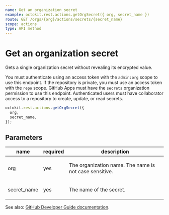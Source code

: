 ```yaml
---
name: Get an organization secret
example: octokit.rest.actions.getOrgSecret({ org, secret_name })
route: GET /orgs/{org}/actions/secrets/{secret_name}
scope: actions
type: API method
---
```


# Get an organization secret

Gets a single organization secret without revealing its encrypted value.

You must authenticate using an access token with the `admin:org` scope to use this endpoint.
If the repository is private, you must use an access token with the `repo` scope.
GitHub Apps must have the `secrets` organization permission to use this endpoint.
Authenticated users must have collaborator access to a repository to create, update, or read secrets.

```js
octokit.rest.actions.getOrgSecret({
  org,
  secret_name,
});
```

## Parameters

<table>
  <thead>
    <tr>
      <th>name</th>
      <th>required</th>
      <th>description</th>
    </tr>
  </thead>
  <tbody>
    <tr><td>org</td><td>yes</td><td>

The organization name. The name is not case sensitive.

</td></tr>
<tr><td>secret_name</td><td>yes</td><td>

The name of the secret.

</td></tr>
  </tbody>
</table>

See also: [GitHub Developer Guide documentation](https://docs.github.com/rest/actions/secrets#get-an-organization-secret).
